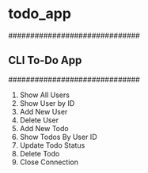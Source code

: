# todo_app

##############################
## CLI To-Do App
##############################

1) Show All Users
2) Show User by ID
3) Add New User
4) Delete User
5) Add New Todo
6) Show Todos By User ID
7) Update Todo Status
8) Delete Todo
9) Close Connection

